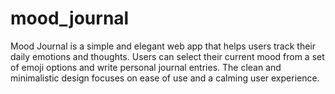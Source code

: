 # mood_journal
Mood Journal is a simple and elegant web app that helps users track their daily emotions and thoughts. Users can select their current mood from a set of emoji options and write personal journal entries. The clean and minimalistic design focuses on ease of use and a calming user experience.

